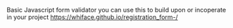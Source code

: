 Basic Javascript form validator you can use this to build upon or incoperate in your project
https://whiface.github.io/registration_form-/
